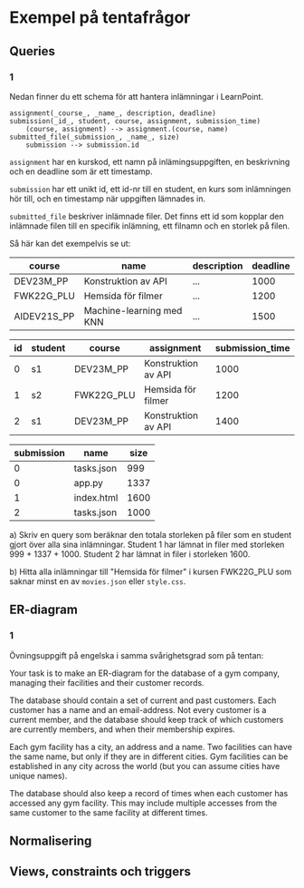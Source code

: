 # Exempel på tentafrågor

## Queries

### 1

Nedan finner du ett schema för att hantera inlämningar i LearnPoint.

```
assignment(_course_, _name_, description, deadline)
submission(_id_, student, course, assignment, submission_time)
    (course, assignment) --> assignment.(course, name)
submitted_file(_submission_, _name_, size)
    submission --> submission.id
```

`assignment` har en kurskod, ett namn på inlämingsuppgiften, en beskrivning och en deadline som är ett timestamp.

`submission` har ett unikt id, ett id-nr till en student, en kurs som inlämningen hör till, och en timestamp när uppgiften lämnades in.

`submitted_file` beskriver inlämnade filer. Det finns ett id som kopplar den inlämnade filen till en specifik inlämning, ett filnamn och en storlek på filen.

Så här kan det exempelvis se ut:

| course      | name                     | description | deadline |
| ----------- | ------------------------ | ----------- | -------- |
| DEV23M_PP   | Konstruktion av API      | ...         | 1000     |
| FWK22G_PLU  | Hemsida för filmer       | ...         | 1200     |
| AIDEV21S_PP | Machine-learning med KNN | ...         | 1500     |

| id  | student | course     | assignment          | submission_time |
| --- | ------- | ---------- | ------------------- | --------------- |
| 0   | s1      | DEV23M_PP  | Konstruktion av API | 1000            |
| 1   | s2      | FWK22G_PLU | Hemsida för filmer  | 1200            |
| 2   | s1      | DEV23M_PP  | Konstruktion av API | 1400            |

| submission | name       | size |
| ---------- | ---------- | ---- |
| 0          | tasks.json | 999  |
| 0          | app.py     | 1337 |
| 1          | index.html | 1600 |
| 2          | tasks.json | 1000 |

a) Skriv en query som beräknar den totala storleken på filer som en student gjort över alla sina inlämningar. Student 1 har lämnat in filer med storleken 999 + 1337 + 1000. Student 2 har lämnat in filer i storleken 1600.

b) Hitta alla inlämningar till "Hemsida för filmer" i kursen FWK22G_PLU som saknar minst en av `movies.json` eller `style.css`.

## ER-diagram

### 1
Övningsuppgift på engelska i samma svårighetsgrad som på tentan:

Your task is to make an ER-diagram for the database of a gym company, managing their
facilities and their customer records.

The database should contain a set of current and past customers. Each customer has a name
and an email-address. Not every customer is a current member, and the database should keep
track of which customers are currently members, and when their membership expires.

Each gym facility has a city, an address and a name. Two facilities can have the same name,
but only if they are in different cities. Gym facilities can be established in any city across the
world (but you can assume cities have unique names).

The database should also keep a record of times when each customer has accessed any gym
facility. This may include multiple accesses from the same customer to the same facility at
different times.

## Normalisering


## Views, constraints och triggers
